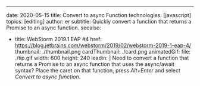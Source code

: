 ---
date: 2020-05-15 title: Convert to async Function technologies: [javascript] topics: [editing] author: er subtitle: Quickly convert a function that returns a Promise to an async function. seealso:
- title: WebStorm 2019.1 EAP #4 href: https://blog.jetbrains.com/webstorm/2019/02/webstorm-2019-1-eap-4/ thumbnail: ./thumbnail.png cardThumbnail: ./card.png animatedGif: file: ./tip.gif width: 600 height: 240 leadin: | Need to convert a function that returns a Promise to an async function that uses the async/await syntax? Place the caret on that function, press *Alt+Enter* and select *Convert to async function*.
